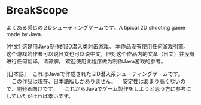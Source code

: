 # BreakScope
よくある感じの２Dシューティングゲームです。A tipical 2D shooting game made by Java.

[中文]
 这是用Java制作的2D潜入类射击游戏。
 本作品没有使用任何游戏引擎。
 这个游戏的作者可以说日文也可以说中文，但对这个作品内的文章（日文）并没有进行任何翻译，请谅解。
 欢迎使用此程序做为制作Java游戏的参考。
 
[日本語]
　これはJavaで作成された２D潜入系シューティングゲームです。
　この作品は現在、日本語版しかありません。
　安定性はあまり高くないので、開発者向けです。
　これからJavaでゲーム製作をしようと思う方に参考にしていただければ幸いです。
